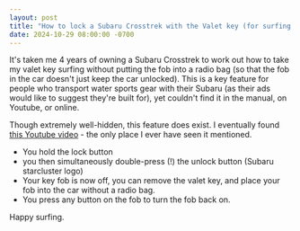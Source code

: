 ```yaml
---
layout: post
title: "How to lock a Subaru Crosstrek with the Valet key (for surfing or swimming)"
date: 2024-10-29 08:00:00 -0700
---
```


It's taken me 4 years of owning a Subaru Crosstrek to work out how to take my valet key surfing without putting the fob into a radio bag (so that the fob in the car doesn't just keep the car unlocked). This is a key feature for people who transport water sports gear with their Subaru (as their ads would like to suggest they're built for), yet couldn't find it in the manual, on Youtube, or online.

Though extremely well-hidden, this feature does exist. I eventually found [this Youtube video](https://youtu.be/rvUemRS2g2M?si=x0uTz6CE4sYLFrCd&t=415s) - the only place I ever have seen it mentioned.

- You hold the lock button
- you then simultaneously double-press (!) the unlock button (Subaru starcluster logo)
- Your key fob is now off, you can remove the valet key, and place your fob into the car without a radio bag.
- You press any button on the fob to turn the fob back on.

Happy surfing.
